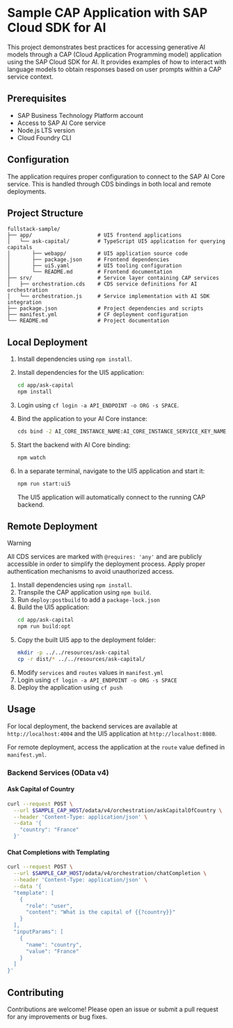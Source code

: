 # Sample CAP Application with SAP Cloud SDK for AI

This project demonstrates best practices for accessing generative AI models through a CAP (Cloud Application Programming model) application using the SAP Cloud SDK for AI. It provides examples of how to interact with language models to obtain responses based on user prompts within a CAP service context.

## Prerequisites

- SAP Business Technology Platform account
- Access to SAP AI Core service
- Node.js LTS version
- Cloud Foundry CLI

## Configuration

The application requires proper configuration to connect to the SAP AI Core service. This is handled through CDS bindings in both local and remote deployments.

## Project Structure

```
fullstack-sample/
├── app/                     # UI5 frontend applications
│   └── ask-capital/         # TypeScript UI5 application for querying capitals
│       ├── webapp/          # UI5 application source code
│       ├── package.json     # Frontend dependencies
│       ├── ui5.yaml         # UI5 tooling configuration
│       └── README.md        # Frontend documentation
├── srv/                     # Service layer containing CAP services
│   ├── orchestration.cds    # CDS service definitions for AI orchestration
│   └── orchestration.js     # Service implementation with AI SDK integration
├── package.json             # Project dependencies and scripts
├── manifest.yml             # CF deployment configuration
└── README.md                # Project documentation
```

## Local Deployment

1. Install dependencies using `npm install`.

2. Install dependencies for the UI5 application:

   ```bash
   cd app/ask-capital
   npm install

   ```

3. Login using `cf login -a API_ENDPOINT -o ORG -s SPACE`.

4. Bind the application to your AI Core instance:

   ```bash
   cds bind -2 AI_CORE_INSTANCE_NAME:AI_CORE_INSTANCE_SERVICE_KEY_NAME
   ```

5. Start the backend with AI Core binding:

   ```bash
   npm watch
   ```

6. In a separate terminal, navigate to the UI5 application and start it:

   ```bash
   npm run start:ui5
   ```

   The UI5 application will automatically connect to the running CAP backend.

## Remote Deployment

> [!WARNING]  
> All CDS services are marked with `@requires: 'any'` and are publicly accessible in order to simplify the deployment process.
> Apply proper authentication mechanisms to avoid unauthorized access.

1. Install dependencies using `npm install`.
2. Transpile the CAP application using `npm build`.
3. Run `deploy:postbuild` to add a `package-lock.json`
4. Build the UI5 application:
   ```bash
   cd app/ask-capital
   npm run build:opt
   ```
5. Copy the built UI5 app to the deployment folder:
   ```bash
   mkdir -p ../../resources/ask-capital
   cp -r dist/* ../../resources/ask-capital/
   ```
6. Modify `services` and `routes` values in `manifest.yml`
7. Login using `cf login -a API_ENDPOINT -o ORG -s SPACE`
8. Deploy the application using `cf push`

## Usage

For local deployment, the backend services are available at `http://localhost:4004` and the UI5 application at `http://localhost:8080`.

For remote deployment, access the application at the `route` value defined in `manifest.yml`.

### Backend Services (OData v4)

#### Ask Capital of Country

```bash
curl --request POST \
  --url $SAMPLE_CAP_HOST/odata/v4/orchestration/askCapitalOfCountry \
  --header 'Content-Type: application/json' \
  --data '{
    "country": "France"
  }'
```

#### Chat Completions with Templating

```bash
curl --request POST \
  --url $SAMPLE_CAP_HOST/odata/v4/orchestration/chatCompletion \
  --header 'Content-Type: application/json' \
  --data '{
  "template": [
    {
      "role": "user",
      "content": "What is the capital of {{?country}}"
    }
  ],
  "inputParams": [
    {
      "name": "country",
      "value": "France"
    }
  ]
}'
```

## Contributing

Contributions are welcome! Please open an issue or submit a pull request for any improvements or bug fixes.
